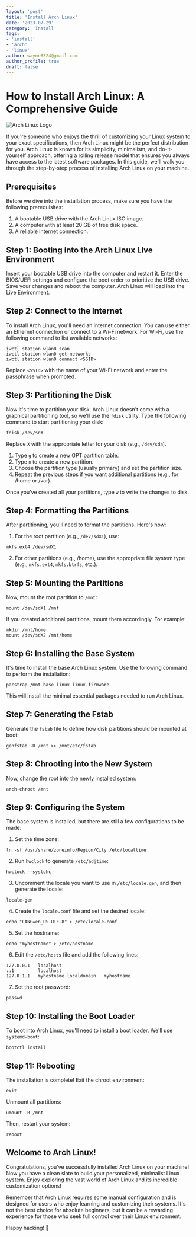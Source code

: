 ```yaml
---
layout: 'post'
title: 'Install Arch Linux'
date: '2023-07-29'
category: 'Install'
tags:
- 'install'
- 'arch'
- 'linux'
author: wayne6324@gmail.com
author_profile: true
draft: false
---
```


# How to Install Arch Linux: A Comprehensive Guide

![Arch Linux Logo](https://upload.wikimedia.org/wikipedia/commons/a/a5/Archlinux-icon-crystal-64.svg)

If you're someone who enjoys the thrill of customizing your Linux system to your exact specifications, then Arch Linux might be the perfect distribution for you. Arch Linux is known for its simplicity, minimalism, and do-it-yourself approach, offering a rolling release model that ensures you always have access to the latest software packages. In this guide, we'll walk you through the step-by-step process of installing Arch Linux on your machine.

<!-- more -->

## Prerequisites

Before we dive into the installation process, make sure you have the following prerequisites:

1. A bootable USB drive with the Arch Linux ISO image.
2. A computer with at least 20 GB of free disk space.
3. A reliable internet connection.

## Step 1: Booting into the Arch Linux Live Environment

Insert your bootable USB drive into the computer and restart it. Enter the BIOS/UEFI settings and configure the boot order to prioritize the USB drive. Save your changes and reboot the computer. Arch Linux will load into the Live Environment.

## Step 2: Connect to the Internet

To install Arch Linux, you'll need an internet connection. You can use either an Ethernet connection or connect to a Wi-Fi network. For Wi-Fi, use the following command to list available networks:

```
iwctl station wlan0 scan
iwctl station wlan0 get-networks
iwctl station wlan0 connect <SSID>
```

Replace `<SSID>` with the name of your Wi-Fi network and enter the passphrase when prompted.

## Step 3: Partitioning the Disk

Now it's time to partition your disk. Arch Linux doesn't come with a graphical partitioning tool, so we'll use the `fdisk` utility. Type the following command to start partitioning your disk:

```
fdisk /dev/sdX
```

Replace `X` with the appropriate letter for your disk (e.g., `/dev/sda`).

1. Type `g` to create a new GPT partition table.
2. Type `n` to create a new partition.
3. Choose the partition type (usually primary) and set the partition size.
4. Repeat the previous steps if you want additional partitions (e.g., for /home or /var).

Once you've created all your partitions, type `w` to write the changes to disk.

## Step 4: Formatting the Partitions

After partitioning, you'll need to format the partitions. Here's how:

1. For the root partition (e.g., `/dev/sdX1`), use:

```
mkfs.ext4 /dev/sdX1
```

2. For other partitions (e.g., /home), use the appropriate file system type (e.g., `mkfs.ext4`, `mkfs.btrfs`, etc.).

## Step 5: Mounting the Partitions

Now, mount the root partition to `/mnt`:

```
mount /dev/sdX1 /mnt
```

If you created additional partitions, mount them accordingly. For example:

```
mkdir /mnt/home
mount /dev/sdX2 /mnt/home
```

## Step 6: Installing the Base System

It's time to install the base Arch Linux system. Use the following command to perform the installation:

```
pacstrap /mnt base linux linux-firmware
```

This will install the minimal essential packages needed to run Arch Linux.

## Step 7: Generating the Fstab

Generate the `fstab` file to define how disk partitions should be mounted at boot:

```
genfstab -U /mnt >> /mnt/etc/fstab
```

## Step 8: Chrooting into the New System

Now, change the root into the newly installed system:

```
arch-chroot /mnt
```

## Step 9: Configuring the System

The base system is installed, but there are still a few configurations to be made:

1. Set the time zone:

```
ln -sf /usr/share/zoneinfo/Region/City /etc/localtime
```

2. Run `hwclock` to generate `/etc/adjtime`:

```
hwclock --systohc
```

3. Uncomment the locale you want to use in `/etc/locale.gen`, and then generate the locale:

```
locale-gen
```

4. Create the `locale.conf` file and set the desired locale:

```
echo "LANG=en_US.UTF-8" > /etc/locale.conf
```

5. Set the hostname:

```
echo "myhostname" > /etc/hostname
```

6. Edit the `/etc/hosts` file and add the following lines:

```
127.0.0.1   localhost
::1         localhost
127.0.1.1   myhostname.localdomain   myhostname
```

7. Set the root password:

```
passwd
```

## Step 10: Installing the Boot Loader

To boot into Arch Linux, you'll need to install a boot loader. We'll use `systemd-boot`:

```
bootctl install
```

## Step 11: Rebooting

The installation is complete! Exit the chroot environment:

```
exit
```

Unmount all partitions:

```
umount -R /mnt
```

Then, restart your system:

```
reboot
```

## Welcome to Arch Linux!

Congratulations, you've successfully installed Arch Linux on your machine! Now you have a clean slate to build your personalized, minimalist Linux system. Enjoy exploring the vast world of Arch Linux and its incredible customization options!

Remember that Arch Linux requires some manual configuration and is designed for users who enjoy learning and customizing their systems. It's not the best choice for absolute beginners, but it can be a rewarding experience for those who seek full control over their Linux environment.

Happy hacking! :tada: